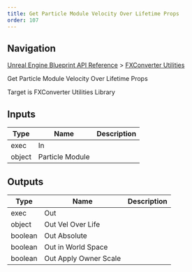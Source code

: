```yaml
---
title: Get Particle Module Velocity Over Lifetime Props
order: 107
---
```

## Navigation

[Unreal Engine Blueprint API Reference](https://dev.epicgames.com/documentation/en-us/unreal-engine/BlueprintAPI) > [FXConverter Utilities](https://dev.epicgames.com/documentation/en-us/unreal-engine/BlueprintAPI/FXConverterUtilities)

Get Particle Module Velocity Over Lifetime Props

Target is FXConverter Utilities Library

## Inputs

| Type | Name | Description |
| --- | --- | --- |
| exec | In |  |
| object | Particle Module |  |

## Outputs

| Type | Name | Description |
| --- | --- | --- |
| exec | Out |  |
| object | Out Vel Over Life |  |
| boolean | Out Absolute |  |
| boolean | Out in World Space |  |
| boolean | Out Apply Owner Scale |  |
